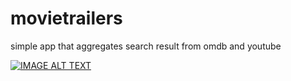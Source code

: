 # movietrailers
simple app that aggregates search result from omdb and youtube


[![IMAGE ALT TEXT](http://img.youtube.com/vi/PAN0O2ZRuPM/0.jpg)](http://www.youtube.com/watch?v=PAN0O2ZRuPM "Video Title")
